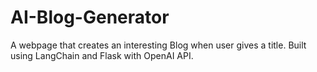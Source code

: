 # AI-Blog-Generator
A webpage that creates an interesting Blog when user gives a title. Built using LangChain and Flask with OpenAI API.
